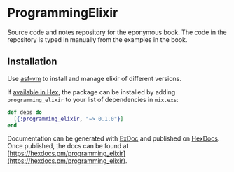 # ProgrammingElixir

Source code and notes repository for the eponymous book.
The code in the repository is typed in manually from the
examples in the book.

## Installation

Use [asf-vm](https://github.com/asdf-vm/asdf) to install and manage
elixir of different versions.

If [available in Hex](https://hex.pm/docs/publish), the package can be installed
by adding `programming_elixir` to your list of dependencies in `mix.exs`:

```elixir
def deps do
  [{:programming_elixir, "~> 0.1.0"}]
end
```

Documentation can be generated with [ExDoc](https://github.com/elixir-lang/ex_doc)
and published on [HexDocs](https://hexdocs.pm). Once published, the docs can
be found at [https://hexdocs.pm/programming_elixir](https://hexdocs.pm/programming_elixir).

